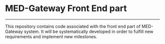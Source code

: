 # MED-Gateway Front End part

---

This repository contains code associated with the front end part of 
MED-Gateway system. It will be systematically developed in order
to fulfill new requirements and implement new milestones.